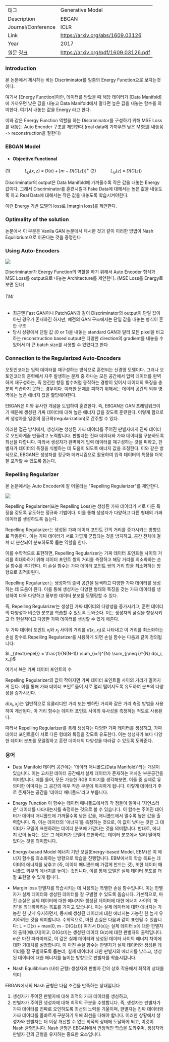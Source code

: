 
|                    |                                      |
| ------------------ | ------------------------------------ |
| 태그               | Generative Model                     |
| Description        | EBGAN                                |
| Journal/Conference | ICLR                                 |
| Link               | https://arxiv.org/abs/1609.03126 |
| Year               | 2017                                 |
| 원문 링크          | https://arxiv.org/pdf/1609.03126.pdf|


### Introduction
본 논문에서 제시하는 바는 Discriminator를 일종의 Energy Function으로 보자는것이다.

여기서 [Energy Function]이란, 데이터를 받았을 때 해당 데이터가 [Data Manifold]에 가까우면 낮은 값을 내놓고 Data Manifold에서 멀다면 높은 값을 내놓는 함수를 의미한다. 여기서 내놓는 값을 Energy 라고 한다. 

이와 같은 Energy Function 역할을 하는 Discriminator를 구성하기 위해 MSE Loss를 내놓는 Auto Encoder 구조를 제안한다.(real data에 가까우면 낮은 MSE를 내놓음 -> reconstruction을 잘한다)


### EBGAN Model 

- #### Objective Functional 
$(1)\;\;\;\;\;\;\;\;\;\;\;\;\;L_D(x, z) \; = \; D(x) + [m - D(G(z))]^+$
$(2)\;\;\;\;\;\;\;\;\;\;\;\;\; L_G(z) \; = \; D(G(z))$

Discriminator의 output은 Data Manifold에 가까울수록 작은 값을 내놓는 Energy 값이다.
그래서 Discriminator를 훈련시킬때 Fake Data에 대해서는 높은 값을 내놓도록 하고 Real Data에 대해서는 작은 값을 내놓도록 학습시켜야한다.

이런 Energy 기반 모델의 loss로 [margin loss]를 제안한다.



### Optimality of the solution
논문에서 이 부분은 Vanila GAN 논문에서 제시한 것과 같이 이러한 방법이 Nash Equilibrium으로 이끈다는 것을 증명한다 



### Using Auto-Encoders 
![](../../Data/논문_EBGAN/EBG_2.png)

Discriminator가 Energy Function의 역할을 하기 위해서 Auto Encoder 형식과 MSE Loss를 output으로 내놓는 Architecture를 제안한다. (MSE Loss를 Energy로 보면 된다)

###### TMI
- 최근엔 Fast GAN이나 PatchGAN과 같이 Discriminator의 output이 단일 값이 아닌 경우가 존재하긴 하지만, 예전의 GAN 구조에서는 단일 값을 내놓는 형식이 흔한 구조
- 당시 상황에서 단일 값 (0 or 1)을 내놓는 standard GAN과 달리 모든 pixel을 비교하는 reconstruction based output은 다양한 direction의 gradient를 내놓을 수 있어서 더 큰 batch size를 사용할 수 있었다고 한다 



### Connection to the Regularized Auto-Encoders
오토인코더는 입력 데이터를 재구성하는 방식으로 훈련되는 신경망 모델이다. 그러나 오토인코더의 훈련에서 자주 발생하는 문제 중 하나는 모든 공간에서 입력 데이터를 완벽하게 재구성하는, 즉 완전한 항등 함수처럼 동작하는 경향이 있어서 데이터의 특징을 충분히 학습하지 못하는 경우이다. 이러한 문제를 피하기 위해서는 데이터 공간의 외부 영역에는 높은 에너지 값을 할당해야한다.

EBGAN은 이와 유사한 개념을 도입하여 훈련한다. 즉, EBGAN은 GAN 프레임워크이기 때문에 생성된 가짜 데이터에 대해 높은 에너지 값을 갖도록 훈련한다. 이렇게 함으로써 생성자를 일종의 정규화(regularization)로 간주할 수 있다.

이러한 접근 방식에서, 생성자는 생성된 가짜 데이터를 주어진 판별자에게 진짜 데이터로 오인하게끔 만들려고 노력합니다. 판별자는 진짜 데이터와 가짜 데이터를 구분하도록 최선을 다합니다. 따라서 생성자가 완벽하게 입력 데이터를 재구성하는 것을 피하고, 판별자가 데이터의 특징을 식별하는 데 도움이 되도록 에너지 값을 조정한다.
이와 같은 방식으로, EBGAN은 생성자를 정규화 메커니즘으로 활용하여 입력 데이터의 특징을 더욱 잘 포착할 수 있도록 돕는다.


### Repelling Regularizer 

본 논문에서는 Auto Encoder에 잘 어울리는 "Repelling Regularizer"를 제안한다. 

![](../../Data/논문_EBGAN/EBG_3.png)

Repelling Regularizer(또는 Repelling Loss)는 생성된 가짜 데이터가 서로 다른 특징을 갖도록 유도하는 정규화 기법이다. 이를 통해 생성자가 다양하고 다른 형태의 가짜 데이터를 생성하도록 돕는다.

Repelling Regularizer는 생성된 가짜 데이터 포인트 간의 거리를 증가시키는 방향으로 작동한다. 이는 가짜 데이터가 서로 가깝게 군집되는 것을 방지하고, 공간 전체에 걸쳐 더 분산되어 분포하도록 돕는 역할을 한다.

이를 수학적으로 표현하면, Repelling Regularizer는 가짜 데이터 포인트들 사이의 거리를 최대화하기 위해 데이터 포인트 쌍의 거리를 측정하고 해당 거리를 최소화하는 손실 함수를 추가한다. 이 손실 함수는 가짜 데이터 포인트 쌍의 거리 합을 최소화하는 방향으로 최적화된다.

Repelling Regularizer는 생성자의 출력 공간을 탐색하고 다양한 가짜 데이터를 생성하는 데 도움이 된다. 이를 통해 생성자는 다양한 형태와 특징을 갖는 가짜 데이터를 생성하여 더욱 다양하고 풍부한 데이터 분포를 모델링할 수 있다.

즉, Repelling Regularizer는 생성된 가짜 데이터의 다양성을 증가시키고, 훈련 데이터의 다양성과 비슷한 분포를 학습할 수 있도록 도와준다. 이는 생성자의 품질을 향상시키고 더 현실적이고 다양한 가짜 데이터를 생성할 수 있게 해준다.


두 가짜 데이터 포인트 $x_i$와 $x_j$ 사이의 거리를 $d(x_i, x_j)$로 나타내고 이 거리를 최소화하는 손실 함수로 Repelling Regularizer를 사용하게 되면 손실 함수는 다음과 같이 정의됩니다:

$L_{\text{repel}} = \frac{1}{N(N-1)} \sum_{i=1}^{N} \sum_{j\neq i}^{N} d(x_i, x_j)$

여기서 $N$은 가짜 데이터 포인트의 수

Repelling Regularizer의 값이 작아지면 가짜 데이터 포인트들 사이의 거리가 멀어지게 된다. 이를 통해 가짜 데이터 포인트들이 서로 멀리 떨어지도록 유도하여 분포의 다양성을 증가시킨다.

$d(x_i, x_j)$는 일반적으로 유클리디안 거리 또는 맨하탄 거리와 같은 거리 측정 방법을 사용하여 계산된다. 이 거리 함수는 데이터 포인트 사이의 유사성을 측정하는 척도로 사용된다.

따라서 Repelling Regularizer를 통해 생성자는 다양한 가짜 데이터를 생성하고, 가짜 데이터 포인트들이 서로 다른 형태와 특징을 갖도록 유도한다. 이는 생성자가 보다 다양한 데이터 분포를 모델링하고 훈련 데이터의 다양성을 따라갈 수 있도록 도와준다.














### 용어 

- Data Manifold 
데이터 공간에는 '데이터 매니폴드(Data Manifold)'라는 개념이 있습니다. 이는 고차원 데이터 공간에서 실제 데이터가 존재하는 저차원 부분공간을 의미합니다. 예를 들어, 모든 가능한 RGB 이미지를 생각해보면, 이들 중 실제로 유의미한 이미지는 그 공간의 매우 작은 부분에 위치하게 됩니다. 이렇게 데이터가 주로 존재하는 공간을 '데이터 매니폴드'라고 부릅니다.


- Energy Function
이 함수는 데이터 매니폴드에서의 각 점들이 얼마나 '자연스러운' 데이터를 나타내는지를 측정하는 것으로 볼 수 있습니다. 이 함수는 주어진 데이터가 데이터 매니폴드에 가까울수록 낮은 값을, 매니폴드에서 멀수록 높은 값을 출력합니다. 즉, 이는 데이터의 '에너지'를 측정하는 것으로, 이 값이 낮다는 것은 그 데이터가 모델이 표현하려는 데이터 분포에 가깝다는 것을 의미합니다. 반대로, 에너지 값이 높다는 것은 그 데이터가 모델이 표현하려는 데이터 분포에서 멀리 떨어져 있다는 것을 의미합니다.


- Energy-based Model
에너지 기반 모델(Energy-based Model, EBM)은 이 에너지 함수를 최소화하는 방향으로 학습을 진행합니다. EBM에서의 학습 목표는 데이터의 에너지를 낮추고 (즉, 데이터 매니폴드에 가깝게 만드는 것), 또한 데이터 매니폴드 외부의 에너지를 높이는 것입니다. 이를 통해 모델은 실제 데이터 분포를 더 잘 표현할 수 있게 됩니다.


- Margin loss
판별자를 학습시키는 데 사용되는 특별한 손실 함수입니다. 이는 판별자가 실제 데이터와 생성된 데이터를 잘 구별할 수 있도록 돕습니다. 
기본적으로, 마진 손실은 실제 데이터에 대한 에너지와 생성된 데이터에 대한 에너지 사이의 '마진'을 최대화하려는 목표를 가지고 있습니다. 이는 실제 데이터에 대한 에너지는 가능한 한 낮게 유지하면서, 동시에 생성된 데이터에 대한 에너지는 가능한 한 높게 유지하려는 것을 의미합니다.
수학적으로, 마진 손실은 다음과 같이 표현될 수 있습니다:
L = D(x) + max(0, m - D(G(z)))
여기서 D(x)는 실제 데이터 x에 대한 판별자의 출력(에너지)이고, D(G(z))는 생성된 데이터 G(z)에 대한 판별자의 출력입니다. m은 마진 파라미터로, 이 값은 실제 데이터와 생성된 데이터 사이의 에너지 차이에 대한 기대치를 설정합니다.
이 마진 손실 함수는 판별자가 실제 데이터와 생성된 데이터를 잘 구별하도록 돕는데, 실제 데이터에 대한 판별자의 에너지를 낮추고, 생성된 데이터에 대한 에너지를 높이는 방향으로 판별자를 학습시킵니다.


- Nash Equilibrium (내쉬 균형)
생성자와 판별자 간의 상호 작용에서 최적의 상태를 의미

EBGAN에서의 Nash 균형은 다음 조건을 만족하는 상태입니다
1.  생성자가 주어진 판별자에 대해 최적의 가짜 데이터를 생성하고,
2.  판별자가 주어진 생성자에 대해 최적의 구분을 수행합니다.
즉, 생성자는 판별자가 가짜 데이터를 진짜로 오인하도록 최선의 노력을 기울이며, 판별자는 진짜 데이터와 가짜 데이터를 올바르게 구분하기 위해 최선을 다해야 합니다. 이러한 상황에서 생성자와 판별자는 더 이상 개선할 수 없는 최적의 상태에 도달하게 되고, 이것이 Nash 균형입니다.
Nash 균형은 EBGAN에서 안정적인 학습을 도와주며, 생성자와 판별자 간의 균형을 유지하는 중요한 요소입니다.

